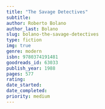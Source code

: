 ```yaml
---
title: "The Savage Detectives"
subtitle: 
author: Roberto Bolano
author_last: Bolano
slug: bolano-the-savage-detectives
type: fiction
img: true
genre: modern
isbn: 9780374191481
goodreads_id: 63033
publish_year: 1988
pages: 577
rating: 
date_started:
date_completed:
priority: medium
---
```

